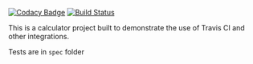 [![Codacy Badge](https://api.codacy.com/project/badge/Grade/8a0277a4550a4b3ebdf16d2a80fcc782)](https://app.codacy.com/app/vsrnth/calc)
[![Build Status](https://travis-ci.org/vsrnth/calc.svg?branch=master)](https://travis-ci.org/vsrnth/calc)

This is a calculator project built to demonstrate the use of Travis CI and other integrations.

Tests are in ```spec``` folder